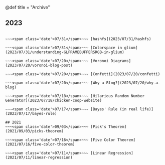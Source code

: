 @def title = "Archive"

## 2023
~~~<span class='date'>08/01</span>~~~ [Wave equation simulation](2023/08/01/wave-equation)

~~~<span class='date'>07/31</span>~~~ [hashfs](2023/07/31/hashfs)

~~~<span class='date'>07/31</span>~~~ [Colorspace in glium](2023/07/31/understanding-GLFRAMEBUFFERSRGB-in-glium)

~~~<span class='date'>07/20</span>~~~ [Voronoi Diagrams](2023/07/20/voronoi-blog-post)

~~~<span class='date'>07/20</span>~~~ [Confetti](2023/07/20/confetti)

~~~<span class='date'>07/20</span>~~~ [Why a Blog?](2023/07/20/why-a-blog)

~~~<span class='date'>07/18</span>~~~ [Hilarious Random Number Generator](2023/07/18/chicken-coop-website)

~~~<span class='date'>07/17</span>~~~ [Bayes' Rule (in real life)](2023/07/17/bayes-rule)

## 2021
~~~<span class='date'>09/03</span>~~~ [Pick's Theorem](2021/09/03/picks-theorem)

~~~<span class='date'>07/16</span>~~~ [Five Color Theorem](2021/07/16/five-color-theorem)

~~~<span class='date'>07/11</span>~~~ [Linear Regression](2021/07/11/linear-regression)

